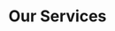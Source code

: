 ---
title: "Our Services"
description: "We deliver daily from Nanaimo + Port Alberni. Monday to Friday from 8am to 5pm."
layout: services

heading2: "Delivery"
heading3: "Quick, Easy And Affordable"

description: "<h4>We deliver daily from Nanaimo + Port Alberni:</h4>
<p>Hours: 8:00am to 5:00pm</p>
<p>Days: Monday to Friday (Weekends on call)</p>

<h4>Top Pick Up Locations:</h4>

<p>We pick up from almost anywhere.</p>
<ol>
<li>HomeDepot Nanaimo - Yes</li>
<li>Rona Nanaimo - Yes</li>
<li>Canadian Tire Nanaimo - Yes</li>
<li>IKEA Nanaimo Shipping Depot - Yes</li>
<li>All locations big and small in Nanaimo to Port Alberni are available for pick up.</li></ol>"

---